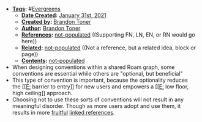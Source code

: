 - **[Tags](<Tags.md>):** #[Evergreens](<Evergreens.md>)
    - **[Date Created](<Date Created.md>):** [January 31st, 2021](<January 31st, 2021.md>)
    - **[Created by](<Created by.md>):** [Brandon Toner](<Brandon Toner.md>)
    - **[Author](<Author.md>):** [Brandon Toner](<Brandon Toner.md>)
    - **[References](<References.md>):** [not-populated](<not-populated.md>) ((Supporting FN, LN, EN, or RN would go here))
    - **[Related](<Related.md>):** [not-populated](<not-populated.md>) ((Not a reference, but a related idea, block or page))
    - **[Contents](<Contents.md>):** [not-populated](<not-populated.md>)
- When designing conventions within a shared Roam graph, some conventions are essential while others are "optional, but beneficial"
- This type of convention is important, because the optionality reduces the [[[E:](<[[E:.md>) barrier to entry]] for new users and empowers a [[[E:](<[[E:.md>) low floor, high ceiling]] approach.
- Choosing not to use these sorts of conventions will not result in any meaningful disorder. Though as more users adopt and use them, it results in more [fruitful](<fruitful.md>) [linked references](<linked references.md>).
